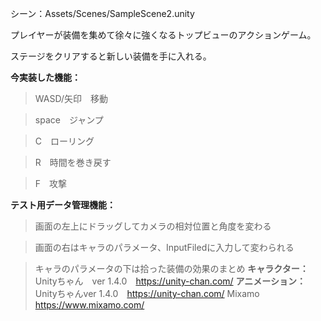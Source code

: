 シーン：Assets/Scenes/SampleScene2.unity

プレイヤーが装備を集めて徐々に強くなるトップビューのアクションゲーム。

ステージをクリアすると新しい装備を手に入れる。

**今実装した機能：**

>WASD/矢印　移動

>space　ジャンプ

>C　ローリング

>R　時間を巻き戻す

>F　攻撃

**テスト用データ管理機能：**

>画面の左上にドラッグしてカメラの相対位置と角度を変わる

>画面の右はキャラのパラメータ、InputFiledに入力して変わられる

>キャラのパラメータの下は拾った装備の効果のまとめ
**キャラクター：**
>Unityちゃん　ver 1.4.0　https://unity-chan.com/
**アニメーション：**
>Unityちゃんver 1.4.0　https://unity-chan.com/
>Mixamo https://www.mixamo.com/

